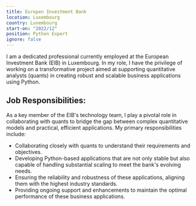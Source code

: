 ```yaml
---
title: Europen Investment Bank
location: Luxembourg
country: Luxembourg
start-on: "2022/12"
position: Python Expert 
ignore: false
---
```


I am a dedicated professional currently employed at the European Investment Bank (EIB) in Luxembourg. In my role, I have the privilege of working on a transformative project aimed at supporting quantitative analysts (quants) in creating robust and scalable business applications using Python.

## Job Responsibilities:

As a key member of the EIB's technology team, I play a pivotal role in collaborating with quants to bridge the gap between complex quantitative models and practical, efficient applications. My primary responsibilities include:

* Collaborating closely with quants to understand their requirements and objectives.
* Developing Python-based applications that are not only stable but also capable of handling substantial scaling to meet the bank's evolving needs.
* Ensuring the reliability and robustness of these applications, aligning them with the highest industry standards.
* Providing ongoing support and enhancements to maintain the optimal performance of these business applications.

